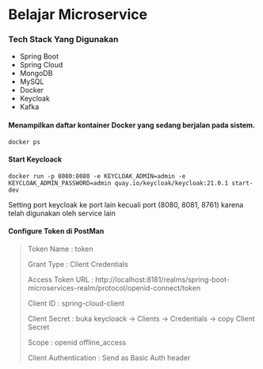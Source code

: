 # Belajar Microservice

### Tech Stack Yang Digunakan
 * Spring Boot
 * Spring Cloud
 * MongoDB
 * MySQL
 * Docker
 * Keycloak
 * Kafka

#### Menampilkan daftar kontainer Docker yang sedang berjalan pada sistem. 
    docker ps

#### Start Keycloack
    docker run -p 8080:8080 -e KEYCLOAK_ADMIN=admin -e KEYCLOAK_ADMIN_PASSWORD=admin quay.io/keycloak/keycloak:21.0.1 start-dev
Setting port keycloak ke port lain kecuali port (8080, 8081, 8761) karena telah digunakan oleh service lain

#### Configure Token di PostMan
> Token Name : token
> 
> Grant Type : Client Credentials
> 
> Access Token URL : http://localhost:8181/realms/spring-boot-microservices-realm/protocol/openid-connect/token
> 
> Client ID : spring-cloud-client
> 
> Client Secret : buka keycloack -> Clients -> Credentials -> copy Client Secret
> 
> Scope : openid offline_access
> 
> Client Authentication : Send as Basic Auth header
